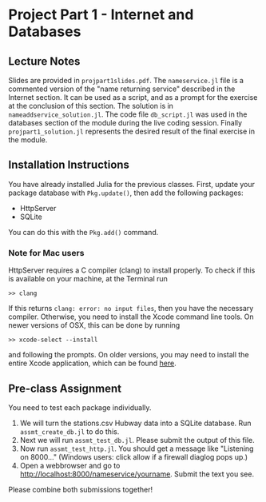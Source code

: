 # Project Part 1 - Internet and Databases

## Lecture Notes

Slides are provided in `projpart1slides.pdf`. The ``nameservice.jl`` file is a commented version of the "name returning service" described in the Internet section. It can be used as a script, and as a prompt for the exercise at the conclusion of this section. The solution is in ``nameaddservice_solution.jl``. The code file `db_script.jl` was used in the databases section of the module during the live coding session. Finally ``projpart1_solution.jl`` represents the desired result of the final exercise in the module.

## Installation Instructions

You have already installed Julia for the previous classes. First, update your package database with `Pkg.update()`, then add the following packages:

* HttpServer
* SQLite

You can do this with the `Pkg.add()` command.

### Note for Mac users
HttpServer requires a C compiler (clang) to install properly. To check if this is available on your machine, at the Terminal run 
```
>> clang
```
If this returns ``clang: error: no input files``, then you have the necessary compiler. Otherwise, you need to install the Xcode command line tools. On newer versions of OSX, this can be done by running 
```
>> xcode-select --install
```
and following the prompts. On older versions, you may need to install the entire Xcode application, which can be found [here](https://developer.apple.com/xcode/).

## Pre-class Assignment

You need to test each package individually.

1. We will turn the stations.csv Hubway data into a SQLite database. Run `assmt_create_db.jl` to do this.
2. Next we will run `assmt_test_db.jl`. Please submit the output of this file.
3. Now run `assmt_test_http.jl`. You should get a message like "Listening on 8000..." (Windows users: click allow if a firewall diaglog pops up.)
4. Open a webbrowser and go to [http://localhost:8000/nameservice/yourname](http://localhost:8000/nameservice/yourname). Submit the text you see.

Please combine both submissions together!

